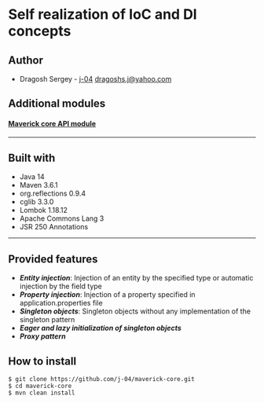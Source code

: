# Self realization of IoC and DI concepts  

## Author
* Dragosh Sergey - [j-04](https://github.com/j-04)
dragoshs.j@yahoo.com

## Additional modules
#### [Maverick core API module](https://github.com/j-04/maverick-core-api)

---
## Built with
* Java 14
* Maven 3.6.1
* org.reflections 0.9.4
* cglib 3.3.0
* Lombok 1.18.12
* Apache Commons Lang 3
* JSR 250 Annotations

---
## Provided features
* ***Entity injection***: 
Injection of an entity by the specified type or automatic injection by the field type
* ***Property injection***: 
Injection of a property specified in application.properties file
* ***Singleton objects***:
Singleton objects without any implementation of the singleton pattern
* ***Eager and lazy initialization of singleton objects***
* ***Proxy pattern***

## How to install
```
$ git clone https://github.com/j-04/maverick-core.git
$ cd maverick-core
$ mvn clean install
```

